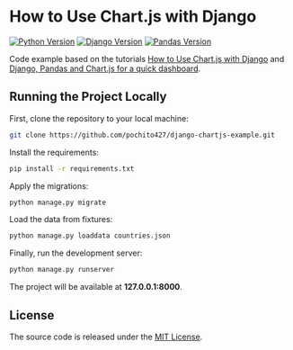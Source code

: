 # How to Use Chart.js with Django

[![Python Version](https://img.shields.io/badge/python-3.9.1-brightgreen.svg)](https://python.org)
[![Django Version](https://img.shields.io/badge/django-3.0.2-brightgreen.svg)](https://djangoproject.com)
[![Pandas Version]((https://img.shields.io/badge/pandas-1.2.4-brightgreen.svg))](https://pandas.pydata.org)

Code example based on the tutorials [How to Use Chart.js with Django](https://simpleisbetterthancomplex.com/tutorial/2020/01/19/how-to-use-chart-js-with-django.html) and [Django, Pandas and Chart.js for a quick dashboard](https://towardsdatascience.com/django-pandas-and-chart-js-for-a-quick-dashboard-e261bce38bee).

## Running the Project Locally

First, clone the repository to your local machine:

```bash
git clone https://github.com/pochito427/django-chartjs-example.git
```

Install the requirements:

```bash
pip install -r requirements.txt
```

Apply the migrations:

```bash
python manage.py migrate
```

Load the data from fixtures:

```bash
python manage.py loaddata countries.json
```

Finally, run the development server:

```bash
python manage.py runserver
```

The project will be available at **127.0.0.1:8000**.


## License

The source code is released under the [MIT License](https://github.com/pochito427/django-chartjs-example/blob/master/LICENSE).